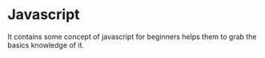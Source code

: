 # Javascript
It contains some concept of javascript for beginners helps them to grab the basics knowledge  of it.
